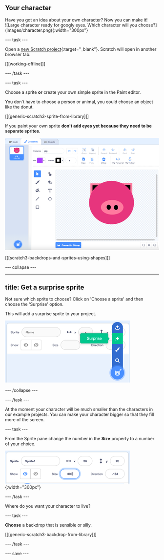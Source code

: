 ## Your character

<div style="display: flex; flex-wrap: wrap">
<div style="flex-basis: 200px; flex-grow: 1; margin-right: 15px;">
Have you got an idea about your own character? Now you can make it!
</div>
<div>
![Large character ready for googly eyes. Which character will you choose?](images/character.png){:width="300px"}    
</div>
</div>

--- task ---

Open a [new Scratch project](http://rpf.io/scratch-new){:target="_blank"}. Scratch will open in another browser tab.

[[[working-offline]]]

--- /task ---

--- task ---

Choose a sprite **or** create your own simple sprite in the Paint editor.

You don't have to choose a person or animal, you could choose an object like the donut.

[[[generic-scratch3-sprite-from-library]]]

If you paint your own sprite **don't add eyes yet because they need to be separate sprites.**

![Pig costume created using the paint editor](images/pig-costume.png)

[[[scratch3-backdrops-and-sprites-using-shapes]]]

--- collapse ---

---
title: Get a surprise sprite
---

Not sure which sprite to choose? Click on 'Choose a sprite' and then choose the 'Surprise' option. 

This will add a surprise sprite to your project.

![Surprise sprite option highlighted](images/surprise-sprite.png)


--- /collapse ---

--- /task ---

At the moment your character will be much smaller than the characters in our example projects. You can make your character bigger so that they fill more of the screen.

--- task ---

From the Sprite pane change the number in the **Size** property to a number of your choice. 

![The size property in the Sprite pane](images/size-property.png){:width="300px"}

--- /task ---

Where do you want your character to live? 

--- task ---

**Choose** a backdrop that is sensible or silly. 

[[[generic-scratch3-backdrop-from-library]]]

--- /task ---

--- save ---
